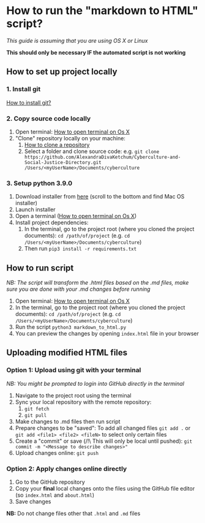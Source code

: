 # How to run the "markdown to HTML" script?

_This guide is assuming that you are using OS X or Linux_

**This should only be necessary IF the automated script is not working**

## How to set up project locally
### 1. Install git
[How to install git?](https://git-scm.com/book/en/v2/Getting-Started-Installing-Git)

### 2. Copy source code locally

1. Open terminal: [How to open terminal on Os X](https://support.apple.com/en-ca/guide/terminal/apd5265185d-f365-44cb-8b09-71a064a42125/mac)
2. "Clone" repository locally on your machine: 
   1. [How to clone a repository](https://docs.github.com/en/repositories/creating-and-managing-repositories/cloning-a-repository)
   2. Select a folder and clone source code: e.g. `git clone https://github.com/AlexandraDivaKetchum/Cyberculture-and-Social-Justice-Directory.git /Users/<myUserName>/Documents/cyberculture`
   
### 3. Setup python 3.9.0

1. Download installer from [here](https://www.python.org/downloads/release/python-390/) (scroll to the bottom and find Mac OS installer)
2. Launch installer
3. Open a terminal ([How to open terminal on Os X](https://support.apple.com/en-ca/guide/terminal/apd5265185d-f365-44cb-8b09-71a064a42125/mac))
4. Install project dependencies:
   1. In the terminal, go to the project root (where you cloned the project documents): `cd /path/of/project` (e.g. `cd /Users/<myUserName>/Documents/cyberculture`)
   2. Then run `pip3 install -r requirements.txt`

## How to run script

_NB: The script will transform the .html files based on the .md files, make sure you are done with your .md changes before running_ 

1. Open terminal: [How to open terminal on Os X](https://support.apple.com/en-ca/guide/terminal/apd5265185d-f365-44cb-8b09-71a064a42125/mac)
2. In the terminal, go to the project root (where you cloned the project documents): `cd /path/of/project` (e.g. `cd /Users/<myUserName>/Documents/cyberculture`)
3. Run the script `python3 markdown_to_html.py`
4. You can preview the changes by opening `index.html` file in your browser

## Uploading modified HTML files

### Option 1: Upload using git with your terminal

_NB: You might be prompted to login into GitHub directly in the terminal_

1. Navigate to the project root using the terminal
2. Sync your local repository with the remote repository: 
   1. `git fetch`
   2. `git pull`
3. Make changes to .md files then run script
4. Prepare changes to be "saved": To add all changed files `git add .` or `git add <file1> <file2> <fileN>` to select only certain files
5. Create a "commit" or save (/!\ This will only be local until pushed): `git commit -m "<Message to describe changes>"`
6. Upload changes online: `git push`

### Option 2: Apply changes online directly

1. Go to the GitHub repository
2. Copy your **final** local changes onto the files using the GitHub file editor (so `index.html` and `about.html`)
3. Save changes

**NB:** Do not change files other that `.html` and `.md` files
